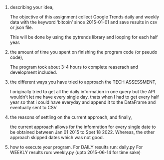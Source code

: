 1. describing your idea, 

    The objective of this assignment collect Google Trends daily and weekly data with the 
    keyword ‘bitcoin’ since 2015-01-01 and save results in csv or json file.
    
    This will be done by using the pytrends library and looping for each half year.


2. the amount of time you spent on finishing the program code (or pseudo code), 

    The program took about 3-4 hours to complete reaserach and development included.

3. the different ways you have tried to approach the TECH ASSESSMENT, 
    
    I originally tried to get all the daily information in one query but the API 
    wouldn't let me have every single day. thats when I had to get every half year 
    so that  i could have everyday and append it to the DataFrame and eventually sent to CSV

4. the reasons of settling on the current approach, and finally, 

    the current approach allows for the infomration for every single date to be obtained between
    Jan 01 2015 to Spet 18 2022. Whereas, the other approach skipped dates which was not good. 

5. how to execute your program.
    For DAILY results run: daily.py
    For WEEKLY results run: weekly.py (upto 2015-06-14 for time sake)









 